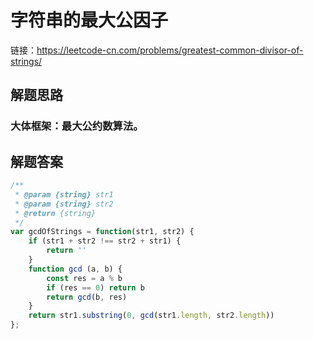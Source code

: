 # 字符串的最大公因子

链接：<a href='https://leetcode-cn.com/problems/greatest-common-divisor-of-strings/'>https://leetcode-cn.com/problems/greatest-common-divisor-of-strings/</a>
## 解题思路
### 大体框架：最大公约数算法。

## 解题答案
```javascript
/**
 * @param {string} str1
 * @param {string} str2
 * @return {string}
 */
var gcdOfStrings = function(str1, str2) {
    if (str1 + str2 !== str2 + str1) {
        return ''
    }
    function gcd (a, b) {
        const res = a % b
        if (res == 0) return b
        return gcd(b, res)
    }
    return str1.substring(0, gcd(str1.length, str2.length))
};
```